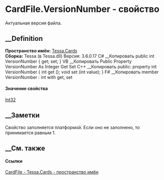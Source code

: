 # CardFile.VersionNumber - свойство
Актуальная версия файла.
## __Definition
 **Пространство имён:** [Tessa.Cards](N_Tessa_Cards.htm)  
 **Сборка:** Tessa (в Tessa.dll) Версия: 3.6.0.17
C# __Копировать
     public int VersionNumber { get; set; }
VB __Копировать
     Public Property VersionNumber As Integer
    	Get
    	Set
C++ __Копировать
     public:
    property int VersionNumber {
    	int get ();
    	void set (int value);
    }
F# __Копировать
     member VersionNumber : int with get, set
#### Значение свойства
[Int32](https://learn.microsoft.com/dotnet/api/system.int32)
##  __Заметки
Свойство заполняется платформой. Если оно не заполнено, то принимается равным
1.
## __См. также
#### Ссылки
[CardFile - ](T_Tessa_Cards_CardFile.htm)
[Tessa.Cards - пространство имён](N_Tessa_Cards.htm)
